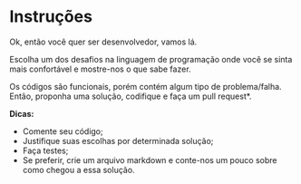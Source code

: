 Instruções
==========

Ok, então você quer ser desenvolvedor, vamos lá.

Escolha um dos desafios na linguagem de programação onde você se sinta mais confortável e mostre-nos o que sabe fazer.

Os códigos são funcionais, porém contém algum tipo de problema/falha. Então, proponha uma solução, codifique e faça um pull request*.

**Dicas:**
 - Comente seu código;
 - Justifique suas escolhas por determinada solução;
 - Faça testes;
 - Se preferir, crie um arquivo markdown e conte-nos um pouco sobre como chegou a essa solução.